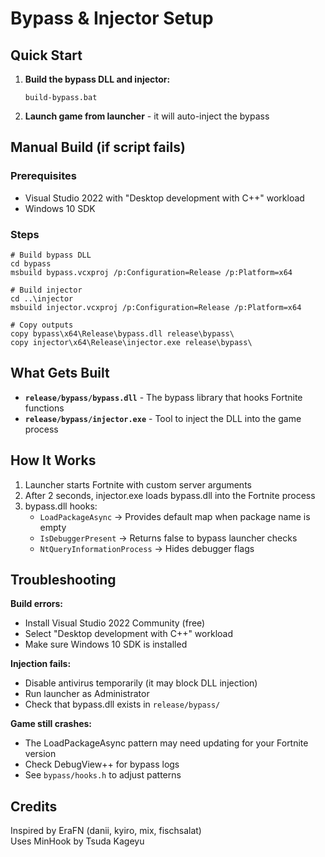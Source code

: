 # Bypass & Injector Setup

## Quick Start

1. **Build the bypass DLL and injector:**
   ```batch
   build-bypass.bat
   ```

2. **Launch game from launcher** - it will auto-inject the bypass

## Manual Build (if script fails)

### Prerequisites
- Visual Studio 2022 with "Desktop development with C++" workload
- Windows 10 SDK

### Steps
```batch
# Build bypass DLL
cd bypass
msbuild bypass.vcxproj /p:Configuration=Release /p:Platform=x64

# Build injector
cd ..\injector
msbuild injector.vcxproj /p:Configuration=Release /p:Platform=x64

# Copy outputs
copy bypass\x64\Release\bypass.dll release\bypass\
copy injector\x64\Release\injector.exe release\bypass\
```

## What Gets Built

- **`release/bypass/bypass.dll`** - The bypass library that hooks Fortnite functions
- **`release/bypass/injector.exe`** - Tool to inject the DLL into the game process

## How It Works

1. Launcher starts Fortnite with custom server arguments
2. After 2 seconds, injector.exe loads bypass.dll into the Fortnite process
3. bypass.dll hooks:
   - `LoadPackageAsync` → Provides default map when package name is empty
   - `IsDebuggerPresent` → Returns false to bypass launcher checks
   - `NtQueryInformationProcess` → Hides debugger flags

## Troubleshooting

**Build errors:**
- Install Visual Studio 2022 Community (free)
- Select "Desktop development with C++" workload
- Make sure Windows 10 SDK is installed

**Injection fails:**
- Disable antivirus temporarily (it may block DLL injection)
- Run launcher as Administrator
- Check that bypass.dll exists in `release/bypass/`

**Game still crashes:**
- The LoadPackageAsync pattern may need updating for your Fortnite version
- Check DebugView++ for bypass logs
- See `bypass/hooks.h` to adjust patterns

## Credits

Inspired by EraFN (danii, kyiro, mix, fischsalat)  
Uses MinHook by Tsuda Kageyu
